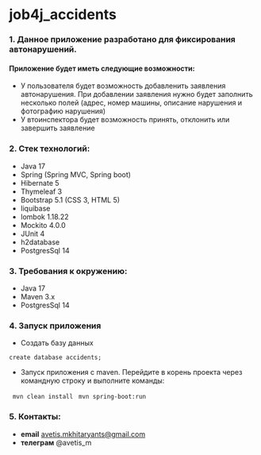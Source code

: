 # job4j_accidents

### 1. Данное приложение разработано для фиксирования автонарушений.

####   Приложение будет иметь следующие возможности:

+ У пользователя будет возможность добавленить заявления автонарушения.
  При добавлении заявления нужно будет заполнить несколько полей
  (адрес, номер машины, описание нарушения и фотографию нарушения)
+ У втоинспектора будет возможность принять, отклонить или завершить заявление

### 2. Стек технологий:
+ Java 17
+ Spring (Spring MVC, Spring boot)
+ Hibernate 5
+ Thymeleaf 3
+ Bootstrap 5.1 (CSS 3, HTML 5)
+ liquibase
+ lombok 1.18.22
+ Mockito 4.0.0
+ JUnit 4
+ h2database
+ PostgresSql 14

### 3. Требования к окружению:
+ Java 17
+ Maven 3.x
+ PostgresSql 14

### 4. Запуск приложения
+ Создать базу данных

```create database accidents;```

+ Запуск приложения с maven. Перейдите в корень проекта через командную строку и выполните команды:

``` mvn clean install```
``` mvn spring-boot:run```
### 5. Контакты:
- **email**    avetis.mkhitaryants@gmail.com
- **телеграм** @avetis_m